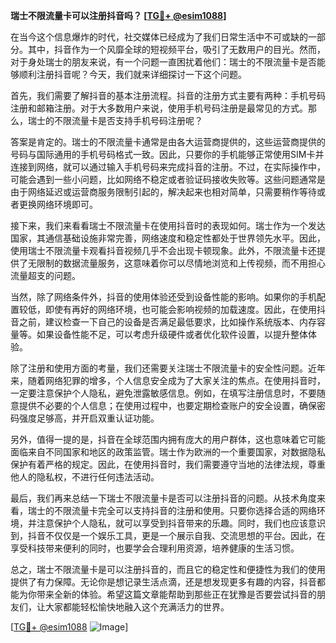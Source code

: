 **瑞士不限流量卡可以注册抖音吗？ [[TG💪+ @esim1088](https://t.me/s/esim1088)]**

在当今这个信息爆炸的时代，社交媒体已经成为了我们日常生活中不可或缺的一部分。其中，抖音作为一个风靡全球的短视频平台，吸引了无数用户的目光。然而，对于身处瑞士的朋友来说，有一个问题一直困扰着他们：瑞士的不限流量卡是否能够顺利注册抖音呢？今天，我们就来详细探讨一下这个问题。

首先，我们需要了解抖音的基本注册流程。抖音的注册方式主要有两种：手机号码注册和邮箱注册。对于大多数用户来说，使用手机号码注册是最常见的方式。那么，瑞士的不限流量卡是否支持手机号码注册呢？

答案是肯定的。瑞士的不限流量卡通常是由各大运营商提供的，这些运营商提供的号码与国际通用的手机号码格式一致。因此，只要你的手机能够正常使用SIM卡并连接到网络，就可以通过输入手机号码来完成抖音的注册。不过，在实际操作中，可能会遇到一些小问题，比如网络不稳定或者验证码接收失败等。这些问题通常是由于网络延迟或运营商服务限制引起的，解决起来也相对简单，只需要稍作等待或者更换网络环境即可。

接下来，我们来看看瑞士不限流量卡在使用抖音时的表现如何。瑞士作为一个发达国家，其通信基础设施非常完善，网络速度和稳定性都处于世界领先水平。因此，使用瑞士不限流量卡观看抖音视频几乎不会出现卡顿现象。此外，不限流量卡还提供了无限制的数据流量服务，这意味着你可以尽情地浏览和上传视频，而不用担心流量超支的问题。

当然，除了网络条件外，抖音的使用体验还受到设备性能的影响。如果你的手机配置较低，即使有再好的网络环境，也可能会影响视频的加载速度。因此，在使用抖音之前，建议检查一下自己的设备是否满足最低要求，比如操作系统版本、内存容量等。如果设备性能不足，可以考虑升级硬件或者优化软件设置，以提升整体体验。

除了注册和使用方面的考量，我们还需要关注瑞士不限流量卡的安全性问题。近年来，随着网络犯罪的增多，个人信息安全成为了大家关注的焦点。在使用抖音时，一定要注意保护个人隐私，避免泄露敏感信息。例如，在填写注册信息时，不要随意提供不必要的个人信息；在使用过程中，也要定期检查账户的安全设置，确保密码强度足够高，并开启双重认证功能。

另外，值得一提的是，抖音在全球范围内拥有庞大的用户群体，这也意味着它可能面临来自不同国家和地区的政策监管。瑞士作为欧洲的一个重要国家，对数据隐私保护有着严格的规定。因此，在使用抖音时，我们需要遵守当地的法律法规，尊重他人的隐私权，不进行任何违法活动。

最后，我们再来总结一下瑞士不限流量卡是否可以注册抖音的问题。从技术角度来看，瑞士的不限流量卡完全可以支持抖音的注册和使用。只要你选择合适的网络环境，并注意保护个人隐私，就可以享受到抖音带来的乐趣。同时，我们也应该意识到，抖音不仅仅是一个娱乐工具，更是一个展示自我、交流思想的平台。因此，在享受科技带来便利的同时，也要学会合理利用资源，培养健康的生活习惯。

总之，瑞士不限流量卡是可以注册抖音的，而且它的稳定性和便捷性为我们的使用提供了有力保障。无论你是想记录生活点滴，还是想发现更多有趣的内容，抖音都能为你带来全新的体验。希望这篇文章能帮助到那些正在犹豫是否要尝试抖音的朋友们，让大家都能轻松愉快地融入这个充满活力的世界。

[[TG💪+ @esim1088](https://t.me/s/esim1088) ![Image](https://i.postimg.cc/4NQfJmqS/Snipaste-2025-05-13-00-14-12.png)]